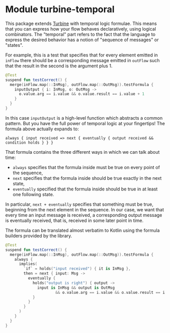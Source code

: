 # Module turbine-temporal

This package extends [Turbine](https://github.com/cashapp/turbine/) with temporal logic formulae. This means that you
can express how your flow behaves declaratively, using logical combinators. The "temporal" part refers to the fact that
the language to express the desired behavior has a notion of "sequence of messages" or "states".

For example, this is a test that specifies that for every element emitted in `inFlow` there should be a corresponding
message emitted in `outFlow` such that the result in the second is the argument plus 1.

```kotlin
@Test
suspend fun testCorrect() {
  merge(inFlow.map(::InMsg), outFlow.map(::OutMsg)).testFormula {
    inputOutput { i: InMsg, o: OutMsg ->
      o.value.arg == i.value && o.value.result == i.value + 1
    }
  }
}
```

In this case `inputOutput` is a high-level function which abstracts a common pattern. But you have the full power of
temporal logic at your fingertips! The formula above actually expands to:

```
always { input received => next { eventually { output received && condition holds } } }
```

That formula contains the three different ways in which we can talk about time:

- `always` specifies that the formula inside must be true on every point of the sequence,
- `next` specifies that the formula inside should be true exactly in the next state,
- `eventually` specified that the formula inside should be true in at least one following state.

In particular, `next + eventually` specifies that something must be true, beginning from the next element in the
sequence. In our case, we want that every time an input message is received, a corresponding output message is 
eventually received, that is, received in some later point in time.

The formula can be translated almost verbatim to Kotlin using the formula builders provided by the library.

```kotlin
@Test
suspend fun testCorrect() {
  merge(inFlow.map(::InMsg), outFlow.map(::OutMsg)).testFormula {
    always {
      implies(
        `if` = holds("input received") { it is InMsg },
        then = next { input: Msg ->
          eventually {
            holds("output is right") { output ->
              input is InMsg && output is OutMsg 
                      && o.value.arg == i.value && o.value.result == i.value + 1
            }
          }
        }
      )
    }
  }
}
```
